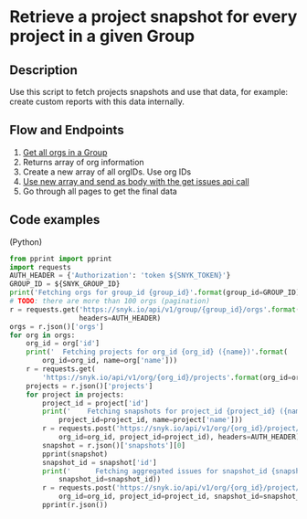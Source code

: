 # Retrieve a project snapshot for every project in a given Group

## Description

Use this script to fetch projects snapshots and use that data, for example: create custom reports with this data internally.

## Flow and Endpoints

1. [Get all orgs in a Group](https://snyk.docs.apiary.io/#reference/groups/list-all-organizations-in-a-group/list-all-organizations-in-a-group)
2. Returns array of org information
3. Create a new array of all orgIDs. Use org IDs
4. [Use new array and send as body with the get issues api call](https://snyk.docs.apiary.io/#reference/reporting-api/latest-issues/get-list-of-latest-issues)
5. Go through all pages to get the final data

## Code examples

(Python)
```Python
from pprint import pprint
import requests
AUTH_HEADER = {'Authorization': 'token ${SNYK_TOKEN}'}
GROUP_ID = ${SNYK_GROUP_ID}
print('Fetching orgs for group_id {group_id}'.format(group_id=GROUP_ID))
# TODO: there are more than 100 orgs (pagination)
r = requests.get('https://snyk.io/api/v1/group/{group_id}/orgs'.format(group_id=GROUP_ID),
                 headers=AUTH_HEADER)
orgs = r.json()['orgs']
for org in orgs:
    org_id = org['id']
    print('  Fetching projects for org_id {org_id} ({name})'.format(
        org_id=org_id, name=org['name']))
    r = requests.get(
        'https://snyk.io/api/v1/org/{org_id}/projects'.format(org_id=org_id), headers=AUTH_HEADER)
    projects = r.json()['projects']
    for project in projects:
        project_id = project['id']
        print('    Fetching snapshots for project_id {project_id} ({name})'.format(
            project_id=project_id, name=project['name']))
        r = requests.post('https://snyk.io/api/v1/org/{org_id}/project/{project_id}/history?perPage=1&page=1'.format(
            org_id=org_id, project_id=project_id), headers=AUTH_HEADER)
        snapshot = r.json()['snapshots'][0]
        pprint(snapshot)
        snapshot_id = snapshot['id']
        print('      Fetching aggregated issues for snapshot_id {snapshot_id}'.format(
            snapshot_id=snapshot_id))
        r = requests.post('https://snyk.io/api/v1/org/{org_id}/project/{project_id}/history/{snapshot_id}/aggregated-issues'.format(
            org_id=org_id, project_id=project_id, snapshot_id=snapshot_id), headers=AUTH_HEADER)
        pprint(r.json())
```
